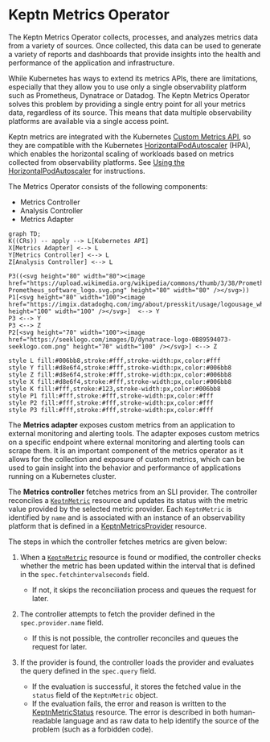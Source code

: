 # Keptn Metrics Operator

The Keptn Metrics Operator collects, processes,
and analyzes metrics data from a variety of sources.
Once collected, this data can be used
to generate a variety of reports and dashboards
that provide insights into the health and performance
of the application and infrastructure.

While Kubernetes has ways to extend its metrics APIs, there are limitations,
especially that they allow you to use only a single observability platform
such as Prometheus, Dynatrace or Datadog.
The Keptn Metrics Operator solves this problem
by providing a single entry point for
all your metrics data, regardless of its source.
This means that data multiple observability platforms are available via
a single access point.

Keptn metrics are integrated with the Kubernetes
[Custom Metrics API](https://github.com/kubernetes/metrics#custom-metrics-api),
so they are compatible with the Kubernetes
[HorizontalPodAutoscaler](https://kubernetes.io/docs/tasks/run-application/horizontal-pod-autoscale/)
(HPA), which enables the horizontal scaling of workloads
based on metrics collected from observability platforms.
See
[Using the HorizontalPodAutoscaler](../use-cases/hpa.md)
for instructions.

The Metrics Operator consists of the following components:

* Metrics Controller
* Analysis Controller
* Metrics Adapter

```mermaid
graph TD;
K((CRs)) -- apply --> L[Kubernetes API]
X[Metrics Adapter] <--> L
Y[Metrics Controller] <--> L
Z[Analysis Controller] <--> L

P3((<svg height="80" width="80"><image href="https://upload.wikimedia.org/wikipedia/commons/thumb/3/38/Prometheus_software_logo.svg/2066px-Prometheus_software_logo.svg.png" height="80" width="80" /></svg>))
P1[<svg height="80" width="100"><image href="https://imgix.datadoghq.com/img/about/presskit/usage/logousage_white.png" height="100" width="100" /></svg>]  <--> Y
P3 <--> Y
P3 <--> Z
P2[<svg height="70" width="100"><image href="https://seeklogo.com/images/D/dynatrace-logo-0B89594073-seeklogo.com.png" height="70" width="100" /></svg>] <--> Z

style L fill:#006bb8,stroke:#fff,stroke-width:px,color:#fff
style Y fill:#d8e6f4,stroke:#fff,stroke-width:px,color:#006bb8
style Z fill:#d8e6f4,stroke:#fff,stroke-width:px,color:#006bb8
style X fill:#d8e6f4,stroke:#fff,stroke-width:px,color:#006bb8
style K fill:#fff,stroke:#123,stroke-width:px,color:#006bb8
style P1 fill:#fff,stroke:#fff,stroke-width:px,color:#fff
style P2 fill:#fff,stroke:#fff,stroke-width:px,color:#fff
style P3 fill:#fff,stroke:#fff,stroke-width:px,color:#fff
```

The **Metrics adapter** exposes custom metrics from an application
to external monitoring and alerting tools.
The adapter exposes custom metrics on a specific endpoint
where external monitoring and alerting tools can scrape them.
It is an important component of the metrics operator
as it allows for the collection and exposure of custom metrics,
which can be used to gain insight into the behavior and performance
of applications running on a Kubernetes cluster.

The **Metrics controller** fetches metrics from an SLI provider.
The controller reconciles a [`KeptnMetric`](../reference/crd-reference/metric.md)
resource and updates its status with the metric value
provided by the selected metric provider.
Each `KeptnMetric` is identified by `name`
and is associated with an instance of an observability platform
that is defined in a
[KeptnMetricsProvider](../reference/crd-reference/metricsprovider.md)
resource.

The steps in which the controller fetches metrics are given below:

1. When a [`KeptnMetric`](../reference/crd-reference/metric.md)
   resource is found or modified,
   the controller checks whether the metric has been updated
   within the interval that is defined in the `spec.fetchintervalseconds` field.
   * If not, it skips the reconciliation process
     and queues the request for later.

2. The controller attempts to fetch the provider defined in the
   `spec.provider.name` field.
   * If this is not possible, the controller reconciles
     and queues the request for later.

3. If the provider is found,
   the controller loads the provider and evaluates the query
   defined in the `spec.query` field.
   * If the evaluation is successful,
     it stores the fetched value
     in the `status` field of the `KeptnMetric` object.
   * If the evaluation fails,
     the error and reason is written to the
     [KeptnMetricStatus](../reference/api-reference/metrics/v1beta1/index.md#keptnmetricstatus)
     resource.
     The error is described in both human-readable language
     and as raw data to help identify the source of the problem
     (such as a forbidden code).
